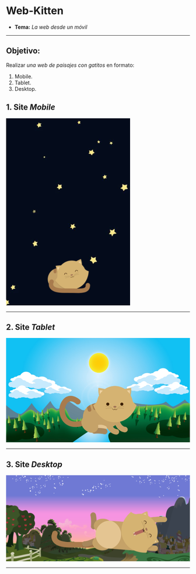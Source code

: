 # Web-Kitten
* **Tema:**  _La web desde un móvil_

***
## Objetivo:
Realizar _una web de paisajes con gatitos_ en formato:
1. Mobile.
2. Tablet.
3. Desktop.

## 1. Site _Mobile_

![img-1](assets/docs/mobile.png)

***
## 2. Site _Tablet_

![img-2](assets/docs/tablet.png)

***

## 3. Site _Desktop_

![img-2](assets/docs/desktop.png)

***